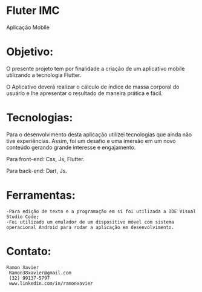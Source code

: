 # Fluter IMC
Aplicação Mobile

<h1>Objetivo:</h1>
O presente projeto tem por finalidade a criação de um aplicativo mobile utilizando a tecnologia Flutter. 

O Aplicativo deverá realizar o cálculo de índice de massa corporal do usuário e lhe apresentar o resultado de maneira prática e fácil.


# Tecnologias:
Para o desenvolvimento desta aplicação utilizei tecnologias que ainda não tive experiências. 
Assim, foi um desafio e uma imersão em um novo conteúdo gerando grande interesse e engajamento.

Para front-end: 
	Css,
	Js,
  Flutter.

Para back-end:
  Dart,
  Js.


# Ferramentas:
	-Para edição de texto e a programação em si foi utilizada a IDE Visual Studio Code;
	-Foi utilizado um emulador de um dispositivo móvel com sistema operacional Android para rodar a aplicação em desenvolvimento.

# Contato: 
	Ramon Xavier
	 Ramon38xavier@gmail.com
	 (32) 99137-5797
	 www.linkedin.com/in/ramonxavier
